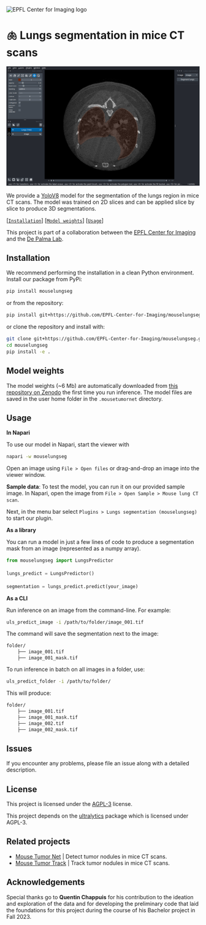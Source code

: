 ![EPFL Center for Imaging logo](https://imaging.epfl.ch/resources/logo-for-gitlab.svg)
# 🫁 Lungs segmentation in mice CT scans

![screenshot](images/screenshot.png)

We provide a [YoloV8](https://docs.ultralytics.com/) model for the segmentation of the lungs region in mice CT scans. The model was trained on 2D slices and can be applied slice by slice to produce 3D segmentations.

[[`Installation`](#installation)] [[`Model weights`](#model)] [[`Usage`](#usage)]

This project is part of a collaboration between the [EPFL Center for Imaging](https://imaging.epfl.ch/) and the [De Palma Lab](https://www.epfl.ch/labs/depalma-lab/).

## Installation

We recommend performing the installation in a clean Python environment. Install our package from PyPi:

```sh
pip install mouselungseg
```

or from the repository:

```sh
pip install git+https://github.com/EPFL-Center-for-Imaging/mouselungseg.git
```

or clone the repository and install with:

```sh
git clone git+https://github.com/EPFL-Center-for-Imaging/mouselungseg.git
cd mouselungseg
pip install -e .
```

## Model weights

The model weights (~6 Mb) are automatically downloaded from [this repository on Zenodo](https://zenodo.org/records/13268683) the first time you run inference. The model files are saved in the user home folder in the `.mousetumornet` directory.

## Usage

**In Napari**

To use our model in Napari, start the viewer with

```sh
napari -w mouselungseg
```

Open an image using `File > Open files` or drag-and-drop an image into the viewer window.

**Sample data**: To test the model, you can run it on our provided sample image. In Napari, open the image from `File > Open Sample > Mouse lung CT scan`.

Next, in the menu bar select `Plugins > Lungs segmentation (mouselungseg)` to start our plugin.

**As a library**

You can run a model in just a few lines of code to produce a segmentation mask from an image (represented as a numpy array).

```py
from mouselungseg import LungsPredictor

lungs_predict = LungsPredictor()

segmentation = lungs_predict.predict(your_image)
```

**As a CLI**

Run inference on an image from the command-line. For example:

```sh
uls_predict_image -i /path/to/folder/image_001.tif
```

The command will save the segmentation next to the image:

```
folder/
    ├── image_001.tif
    ├── image_001_mask.tif
```

To run inference in batch on all images in a folder, use:

```sh
uls_predict_folder -i /path/to/folder/
```

This will produce:

```
folder/
    ├── image_001.tif
    ├── image_001_mask.tif
    ├── image_002.tif
    ├── image_002_mask.tif
```

## Issues

If you encounter any problems, please file an issue along with a detailed description.

## License

This project is licensed under the [AGPL-3](LICENSE) license.

This project depends on the [ultralytics](https://github.com/ultralytics/ultralytics) package which is licensed under AGPL-3.

## Related projects

- [Mouse Tumor Net](https://github.com/EPFL-Center-for-Imaging/mousetumornet) | Detect tumor nodules in mice CT scans.
- [Mouse Tumor Track](https://github.com/EPFL-Center-for-Imaging/mousetumortrack) | Track tumor nodules in mice CT scans.

## Acknowledgements

Special thanks go to **Quentin Chappuis** for his contribution to the ideation and exploration of the data and for developing the preliminary code that laid the foundations for this project during the course of his Bachelor project in Fall 2023.